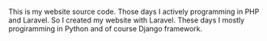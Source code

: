 This is my website source code.
Those days I actively programming in PHP and Laravel. So I created my website with Laravel.
These days I mostly progiramming in Python and of course Django framework.
